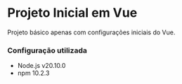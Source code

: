 # Projeto Inicial em Vue

Projeto básico apenas com configurações iniciais do Vue.

### Configuração utilizada

- Node.js v20.10.0
- npm 10.2.3
